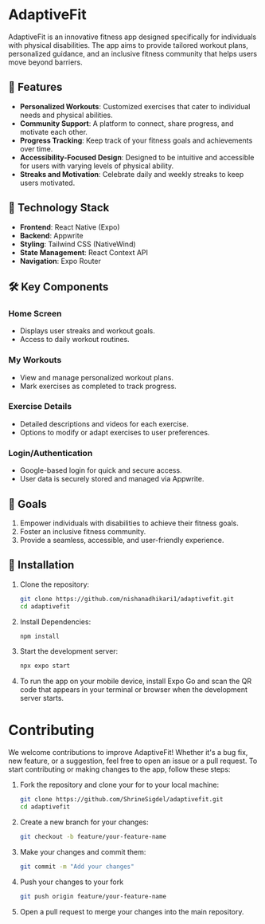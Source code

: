 # AdaptiveFit

AdaptiveFit is an innovative fitness app designed specifically for individuals with physical disabilities. The app aims to provide tailored workout plans, personalized guidance, and an inclusive fitness community that helps users move beyond barriers.

## 🌟 Features

- **Personalized Workouts**: Customized exercises that cater to individual needs and physical abilities.
- **Community Support**: A platform to connect, share progress, and motivate each other.
- **Progress Tracking**: Keep track of your fitness goals and achievements over time.
- **Accessibility-Focused Design**: Designed to be intuitive and accessible for users with varying levels of physical ability.
- **Streaks and Motivation**: Celebrate daily and weekly streaks to keep users motivated.

## 🚀 Technology Stack

- **Frontend**: React Native (Expo)
- **Backend**: Appwrite
- **Styling**: Tailwind CSS (NativeWind)
- **State Management**: React Context API
- **Navigation**: Expo Router

## 🛠️ Key Components

### **Home Screen**
- Displays user streaks and workout goals.
- Access to daily workout routines.

### **My Workouts**
- View and manage personalized workout plans.
- Mark exercises as completed to track progress.

### **Exercise Details**
- Detailed descriptions and videos for each exercise.
- Options to modify or adapt exercises to user preferences.

### **Login/Authentication**
- Google-based login for quick and secure access.
- User data is securely stored and managed via Appwrite.

## 🎯 Goals

1. Empower individuals with disabilities to achieve their fitness goals.
2. Foster an inclusive fitness community.
3. Provide a seamless, accessible, and user-friendly experience.

## 📲 Installation

1. Clone the repository:
   ```bash
   git clone https://github.com/nishanadhikari1/adaptivefit.git
   cd adaptivefit

2. Install Dependencies:
   ```bash
   npm install

3. Start the development server:
   ```bash
   npx expo start

4. To run the app on your mobile device, install Expo Go and scan the QR code that appears in your terminal or browser when the development server starts.

# Contributing
We welcome contributions to improve AdaptiveFit! Whether it's a bug fix, new feature, or a suggestion, feel free to open an issue or a pull request.
To start contributing or making changes to the app, follow these steps:

1. Fork the repository and clone your for to your local machine:
   ```bash
   git clone https://github.com/ShrineSigdel/adaptivefit.git
   cd adaptivefit

2. Create a new branch for your changes: 
   ```bash
   git checkout -b feature/your-feature-name

3. Make your changes and commit them:
   ```bash
   git commit -m "Add your changes"

4. Push your changes to your fork
   ```bash
   git push origin feature/your-feature-name

4. Open a pull request to merge your changes into the main repository.


